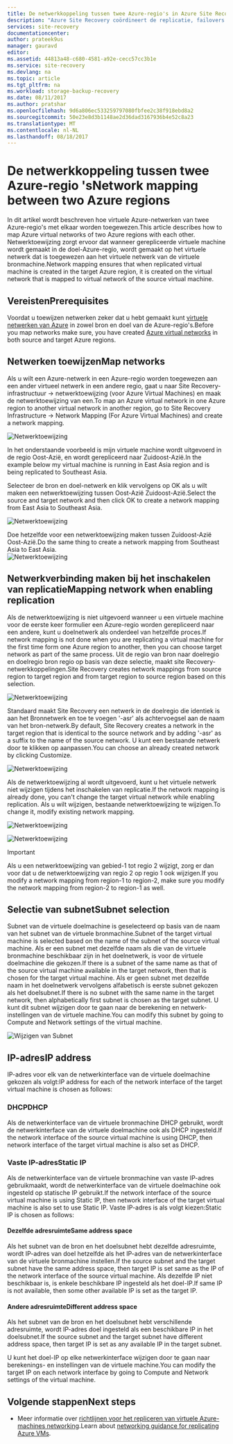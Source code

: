 ```yaml
---
title: De netwerkkoppeling tussen twee Azure-regio's in Azure Site Recovery | Microsoft Docs
description: "Azure Site Recovery coördineert de replicatie, failovers en herstel van virtuele machines en fysieke servers. Meer informatie over failover naar Azure of een secundair datacenter."
services: site-recovery
documentationcenter: 
author: prateek9us
manager: gauravd
editor: 
ms.assetid: 44813a48-c680-4581-a92e-cecc57cc3b1e
ms.service: site-recovery
ms.devlang: na
ms.topic: article
ms.tgt_pltfrm: na
ms.workload: storage-backup-recovery
ms.date: 08/11/2017
ms.author: pratshar
ms.openlocfilehash: 9d6a806ec533259797080fbfee2c38f918ebd8a2
ms.sourcegitcommit: 50e23e8d3b1148ae2d36dad3167936b4e52c8a23
ms.translationtype: MT
ms.contentlocale: nl-NL
ms.lasthandoff: 08/18/2017
---
```

# <a name="network-mapping-between-two-azure-regions"></a><span data-ttu-id="bbc97-104">De netwerkkoppeling tussen twee Azure-regio 's</span><span class="sxs-lookup"><span data-stu-id="bbc97-104">Network mapping between two Azure regions</span></span>


<span data-ttu-id="bbc97-105">In dit artikel wordt beschreven hoe virtuele Azure-netwerken van twee Azure-regio's met elkaar worden toegewezen.</span><span class="sxs-lookup"><span data-stu-id="bbc97-105">This article describes how to map Azure virtual networks of two Azure regions with each other.</span></span> <span data-ttu-id="bbc97-106">Netwerktoewijzing zorgt ervoor dat wanneer gerepliceerde virtuele machine wordt gemaakt in de doel-Azure-regio, wordt gemaakt op het virtuele netwerk dat is toegewezen aan het virtuele netwerk van de virtuele bronmachine.</span><span class="sxs-lookup"><span data-stu-id="bbc97-106">Network mapping ensures that when replicated virtual machine is created in the target Azure region, it is created on the virtual network that is mapped to virtual network of the source virtual machine.</span></span>  

## <a name="prerequisites"></a><span data-ttu-id="bbc97-107">Vereisten</span><span class="sxs-lookup"><span data-stu-id="bbc97-107">Prerequisites</span></span>
<span data-ttu-id="bbc97-108">Voordat u toewijzen netwerken zeker dat u hebt gemaakt kunt [virtuele netwerken van Azure](../virtual-network/virtual-networks-overview.md) in zowel bron en doel van de Azure-regio's.</span><span class="sxs-lookup"><span data-stu-id="bbc97-108">Before you map networks make sure, you have created [Azure virtual networks](../virtual-network/virtual-networks-overview.md) in both source and target Azure regions.</span></span>

## <a name="map-networks"></a><span data-ttu-id="bbc97-109">Netwerken toewijzen</span><span class="sxs-lookup"><span data-stu-id="bbc97-109">Map networks</span></span>

<span data-ttu-id="bbc97-110">Als u wilt een Azure-netwerk in een Azure-regio worden toegewezen aan een ander virtueel netwerk in een andere regio, gaat u naar Site Recovery-infrastructuur -> netwerktoewijzing (voor Azure Virtual Machines) en maak de netwerktoewijzing van een.</span><span class="sxs-lookup"><span data-stu-id="bbc97-110">To map an Azure virtual network in one Azure region to another virtual network in another region, go to Site Recovery Infrastructure -> Network Mapping (For Azure Virtual Machines) and create a network mapping.</span></span>

![Netwerktoewijzing](./media/site-recovery-network-mapping-azure-to-azure/network-mapping1.png)


<span data-ttu-id="bbc97-112">In het onderstaande voorbeeld is mijn virtuele machine wordt uitgevoerd in de regio Oost-Azië, en wordt gerepliceerd naar Zuidoost-Azië.</span><span class="sxs-lookup"><span data-stu-id="bbc97-112">In the example below my virtual machine is running in East Asia region and is being replicated to Southeast Asia.</span></span>

<span data-ttu-id="bbc97-113">Selecteer de bron en doel-netwerk en klik vervolgens op OK als u wilt maken een netwerktoewijzing tussen Oost-Azië Zuidoost-Azië.</span><span class="sxs-lookup"><span data-stu-id="bbc97-113">Select the source and target network and then click OK to create a network mapping from East Asia to Southeast Asia.</span></span>

![Netwerktoewijzing](./media/site-recovery-network-mapping-azure-to-azure/network-mapping2.png)


<span data-ttu-id="bbc97-115">Doe hetzelfde voor een netwerktoewijzing maken tussen Zuidoost-Azië Oost-Azië.</span><span class="sxs-lookup"><span data-stu-id="bbc97-115">Do the same thing to create a network mapping from Southeast Asia to East Asia.</span></span>  
![Netwerktoewijzing](./media/site-recovery-network-mapping-azure-to-azure/network-mapping3.png)


## <a name="mapping-network-when-enabling-replication"></a><span data-ttu-id="bbc97-117">Netwerkverbinding maken bij het inschakelen van replicatie</span><span class="sxs-lookup"><span data-stu-id="bbc97-117">Mapping network when enabling replication</span></span>

<span data-ttu-id="bbc97-118">Als de netwerktoewijzing is niet uitgevoerd wanneer u een virtuele machine voor de eerste keer formulier een Azure-regio worden gerepliceerd naar een andere, kunt u doelnetwerk als onderdeel van hetzelfde proces.</span><span class="sxs-lookup"><span data-stu-id="bbc97-118">If network mapping is not done when you are replicating a virtual machine for the first time form one Azure region to another, then you can choose target network as part of the same process.</span></span> <span data-ttu-id="bbc97-119">Uit de regio van bron naar doelregio en doelregio bron regio op basis van deze selectie, maakt site Recovery-netwerkkoppelingen.</span><span class="sxs-lookup"><span data-stu-id="bbc97-119">Site Recovery creates network mappings from source region to target region and from target region to source region based on this selection.</span></span>   

![Netwerktoewijzing](./media/site-recovery-network-mapping-azure-to-azure/network-mapping4.png)

<span data-ttu-id="bbc97-121">Standaard maakt Site Recovery een netwerk in de doelregio die identiek is aan het Bronnetwerk en toe te voegen '-asr' als achtervoegsel aan de naam van het bron-netwerk.</span><span class="sxs-lookup"><span data-stu-id="bbc97-121">By default, Site Recovery creates a network in the target region that is identical to the source network and by adding '-asr' as a suffix to the name of the source network.</span></span> <span data-ttu-id="bbc97-122">U kunt een bestaande netwerk door te klikken op aanpassen.</span><span class="sxs-lookup"><span data-stu-id="bbc97-122">You can choose an already created network by clicking Customize.</span></span>

![Netwerktoewijzing](./media/site-recovery-network-mapping-azure-to-azure/network-mapping5.png)


<span data-ttu-id="bbc97-124">Als de netwerktoewijzing al wordt uitgevoerd, kunt u het virtuele netwerk niet wijzigen tijdens het inschakelen van replicatie.</span><span class="sxs-lookup"><span data-stu-id="bbc97-124">If the network mapping is already done, you can't change the target virtual network while enabling replication.</span></span> <span data-ttu-id="bbc97-125">Als u wilt wijzigen, bestaande netwerktoewijzing te wijzigen.</span><span class="sxs-lookup"><span data-stu-id="bbc97-125">To change it, modify existing network mapping.</span></span>  

![Netwerktoewijzing](./media/site-recovery-network-mapping-azure-to-azure/network-mapping6.png)

![Netwerktoewijzing](./media/site-recovery-network-mapping-azure-to-azure/modify-network-mapping.png)

> [!IMPORTANT]
> <span data-ttu-id="bbc97-128">Als u een netwerktoewijzing van gebied-1 tot regio 2 wijzigt, zorg er dan voor dat u de netwerktoewijzing van regio 2 op regio 1 ook wijzigen.</span><span class="sxs-lookup"><span data-stu-id="bbc97-128">If you modify a network mapping from region-1 to region-2, make sure you modify the network mapping from region-2 to region-1 as well.</span></span>
>
>


## <a name="subnet-selection"></a><span data-ttu-id="bbc97-129">Selectie van subnet</span><span class="sxs-lookup"><span data-stu-id="bbc97-129">Subnet selection</span></span>
<span data-ttu-id="bbc97-130">Subnet van de virtuele doelmachine is geselecteerd op basis van de naam van het subnet van de virtuele bronmachine.</span><span class="sxs-lookup"><span data-stu-id="bbc97-130">Subnet of the target virtual machine is selected based on the name of the subnet of the source virtual machine.</span></span> <span data-ttu-id="bbc97-131">Als er een subnet met dezelfde naam als die van de virtuele bronmachine beschikbaar zijn in het doelnetwerk, is voor de virtuele doelmachine die gekozen.</span><span class="sxs-lookup"><span data-stu-id="bbc97-131">If there is a subnet of the same name as that of the source virtual machine available in the target network, then that is chosen for the target virtual machine.</span></span> <span data-ttu-id="bbc97-132">Als er geen subnet met dezelfde naam in het doelnetwerk vervolgens alfabetisch is eerste subnet gekozen als het doelsubnet.</span><span class="sxs-lookup"><span data-stu-id="bbc97-132">If there is no subnet with the same name in the target network, then alphabetically first subnet is chosen as the target subnet.</span></span> <span data-ttu-id="bbc97-133">U kunt dit subnet wijzigen door te gaan naar de berekening en netwerk-instellingen van de virtuele machine.</span><span class="sxs-lookup"><span data-stu-id="bbc97-133">You can modify this subnet by going to Compute and Network settings of the virtual machine.</span></span>

![Wijzigen van Subnet](./media/site-recovery-network-mapping-azure-to-azure/modify-subnet.png)


## <a name="ip-address"></a><span data-ttu-id="bbc97-135">IP-adres</span><span class="sxs-lookup"><span data-stu-id="bbc97-135">IP address</span></span>

<span data-ttu-id="bbc97-136">IP-adres voor elk van de netwerkinterface van de virtuele doelmachine gekozen als volgt:</span><span class="sxs-lookup"><span data-stu-id="bbc97-136">IP address for each of the network interface of the target virtual machine is chosen as follows:</span></span>

### <a name="dhcp"></a><span data-ttu-id="bbc97-137">DHCP</span><span class="sxs-lookup"><span data-stu-id="bbc97-137">DHCP</span></span>
<span data-ttu-id="bbc97-138">Als de netwerkinterface van de virtuele bronmachine DHCP gebruikt, wordt de netwerkinterface van de virtuele doelmachine ook als DHCP ingesteld.</span><span class="sxs-lookup"><span data-stu-id="bbc97-138">If the network interface of the source virtual machine is using DHCP, then network interface of the target virtual machine is also set as DHCP.</span></span>

### <a name="static-ip"></a><span data-ttu-id="bbc97-139">Vaste IP-adres</span><span class="sxs-lookup"><span data-stu-id="bbc97-139">Static IP</span></span>
<span data-ttu-id="bbc97-140">Als de netwerkinterface van de virtuele bronmachine van vaste IP-adres gebruikmaakt, wordt de netwerkinterface van de virtuele doelmachine ook ingesteld op statische IP gebruikt.</span><span class="sxs-lookup"><span data-stu-id="bbc97-140">If the network interface of the source virtual machine is using Static IP, then network interface of the target virtual machine is also set to use Static IP.</span></span> <span data-ttu-id="bbc97-141">Vaste IP-adres is als volgt kiezen:</span><span class="sxs-lookup"><span data-stu-id="bbc97-141">Static IP is chosen as follows:</span></span>

#### <a name="same-address-space"></a><span data-ttu-id="bbc97-142">Dezelfde adresruimte</span><span class="sxs-lookup"><span data-stu-id="bbc97-142">Same address space</span></span>

<span data-ttu-id="bbc97-143">Als het subnet van de bron en het doelsubnet hebt dezelfde adresruimte, wordt IP-adres van doel hetzelfde als het IP-adres van de netwerkinterface van de virtuele bronmachine instellen.</span><span class="sxs-lookup"><span data-stu-id="bbc97-143">If the source subnet and the target subnet have the same address space, then target IP is set same as the IP of  the network interface of the source virtual machine.</span></span> <span data-ttu-id="bbc97-144">Als dezelfde IP niet beschikbaar is, is enkele beschikbare IP ingesteld als het doel-IP.</span><span class="sxs-lookup"><span data-stu-id="bbc97-144">If same IP is not available, then some other available IP is set as the target IP.</span></span>

#### <a name="different-address-space"></a><span data-ttu-id="bbc97-145">Andere adresruimte</span><span class="sxs-lookup"><span data-stu-id="bbc97-145">Different address space</span></span>

<span data-ttu-id="bbc97-146">Als het subnet van de bron en het doelsubnet hebt verschillende adresruimte, wordt IP-adres doel ingesteld als een beschikbare IP in het doelsubnet.</span><span class="sxs-lookup"><span data-stu-id="bbc97-146">If the source subnet and the target subnet have different address space, then target IP is set as any available IP in the target subnet.</span></span>

<span data-ttu-id="bbc97-147">U kunt het doel-IP op elke netwerkinterface wijzigen door te gaan naar berekenings- en instellingen van de virtuele machine.</span><span class="sxs-lookup"><span data-stu-id="bbc97-147">You can modify the target IP on each network interface by going to Compute and Network settings of the virtual machine.</span></span>

## <a name="next-steps"></a><span data-ttu-id="bbc97-148">Volgende stappen</span><span class="sxs-lookup"><span data-stu-id="bbc97-148">Next steps</span></span>

- <span data-ttu-id="bbc97-149">Meer informatie over [richtlijnen voor het repliceren van virtuele Azure-machines networking](site-recovery-azure-to-azure-networking-guidance.md).</span><span class="sxs-lookup"><span data-stu-id="bbc97-149">Learn about [networking guidance for replicating Azure VMs](site-recovery-azure-to-azure-networking-guidance.md).</span></span>
